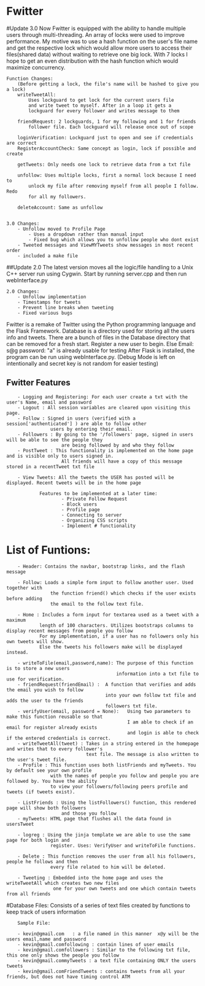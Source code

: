 # Fwitter 

#Update 3.0 
	Now Fwitter is equipped with the ability to handle multiple users through multi-threading. 
		An array of locks were used to improve performance. My motive was to use a hash function 
		on the user's file name and get the respective lock which would allow more users to access
		their files(shared data) without waiting to retrieve one big lock. With 7 locks I hope to get an even
		distribution with the hash function which would maximize concurrency.
		
	Function Changes:
		(Before getting a lock, the file's name will be hashed to give you a lock)
		writeTweetAll: 
			Uses lockguard to get lock for the current users file
			and write tweet to myself. After in a loop it gets a 
			lockguard for every follower and writes message to them
		
		friendRequest: 2 lockguards, 1 for my following and 1 for friends	
			follower file. Each lockguard will release once out of scope
		
		loginVerification: Lockguard just to open and see if credentials are correct
		RegisterAccountCheck: Same concept as login, lock if possible and create
		
		getTweets: Only needs one lock to retrieve data from a txt file
		
		unfollow: Uses multiple locks, first a normal lock because I need to 
			unlock my file after removing myself from all people I follow. Redo
			for all my followers.
			
		deleteAccount: Same as unfollow
		
		
	3.0 Changes:
		- Unfollow moved to Profile Page
			- Uses a dropdown rather than manual input
			- Fixed bug which allows you to unfollow people who dont exist
		- Tweeted messages and ViewMYTweets show messages in most recent order
		- included a make file 
##Update 2.0
	The latest version moves all the logic/file handling to a Unix C++ server run using Cygwin.
	Start by running server.cpp and then run webInterface.py 
	
	2.0 Changes:
		- Unfollow implementation
		- Timestamps for tweets
		- Prevent line breaks when tweeting
		- Fixed various bugs
		
Fwitter is a remake of Twitter using the Python programming language and the Flask Framework.
Database is a directory used for storing all the users info and tweets.
There are a bunch of files in the Database directory that can be removed for a fresh start. 
Register a new user to begin.  Else Email: s@g   password: "a" is already usable for testing
After Flask is installed, the program can be run using webInterface.py. 
	(Debug Mode is left on intentionally and secret key is not random for easier testing)

## Fwitter Features

		- Logging and Registering: For each user create a txt with the user's Name, email and password		
		- Logout : All session variables are cleared upon visiting this page.
		- Follow : Signed in users (verified with a session['authenticated'] ) are able to follow other
					users by entering their email.
		- Followers : By going to the '/followers' page, signed in users will be able to see the people they
						are being followed by and who they follow
		- PostTweet : This functionality is implemented on the home page and is visible only to users signed in. 
						All friends will have a copy of this message stored in a recentTweet txt file
		
		- View Tweets: All the tweets the USER has posted will be displayed. Recent tweets will be in the home page
		
				Features to be implemented at a later time:
						- Private Follow Request 
						- Block users
						- Profile page 
						- Connecting to server 
						- Organizing CSS scripts 
						- Implement # functionality
			
# List of Funtions:
		
		- Header: Contains the navbar, bootstrap links, and the flash message
		
		- Follow: Loads a simple form input to follow another user. Used together with 
					the function friend() which checks if the user exists before adding 
					the email to the follow text file.
					
		- Home : Includes a form input for textarea used as a tweet with a maximum 
				length of 100 characters. Utilizes bootstraps columns to display recent messages from people you follow
				For my implementation, if a user has no followers only his own tweets will show. 
				Else the tweets his followers make will be displayed instead.
				
		- writeToFile(email,password,name): The purpose of this function is to store a new users 
											information into a txt file to use for verification.
		- friendRequest(friendEmail) : 	A function that verifies and adds the email you wish to follow			
										into your own follow txt file and adds the user to the friends 
										followers txt file.
		- verifyUser(email, password = None): 	Using two parameters to make this function reusable so that	
												I am able to check if an email for register already exists
												and login is able to check if the entered credentials is correct.
		- writeTweetAll(tweet) : Takes in a string entered in the homepage and writes that to every follower's 
								 text file. The message is also written to the user's tweet file.
		- Profile : This function uses both listFriends and myTweets. You by default see your own profile
					with the names of people you follow and people you are followed by. You have the ability
					to view your followers/following peers profile and tweets (if tweets exist). 
					
		- ListFriends : Using the listFollowers() function, this rendered page will show both followers 
						and those you follow
		- myTweets: HTML page that flushes all the data found in usersTweet
		
		- logreg : Using the jinja template we are able to use the same page for both login and 
					register. Uses: VerifyUser and writeToFile functions.
		
		- Delete : This function removes the user from all his followers, people he follows and then
					every file related to him will be deleted.
		
		- Tweeting : Embedded into the home page and uses the writeTweetAll which creates two new files	
					 one for your own tweets and one which contain tweets from all friends
					 
#Database Files:
	Consists of a series of text files created by functions to keep track of users information
	
		Sample File:
		
		- kevin@gmail.com   : a file named in this manner  x@y will be the users email,name and password
		- kevin@gmail.comfollowing : contain lines of user emails 
		- kevin@gmail.comfollowers : Similar to the following txt file, this one only shows the people you follow
		- kevin@gmail.commyTweets : a text file containing ONLY the users tweets
		- kevin@gmail.comFriendTweets : contains tweets from all your friends, but does not have timing control ATM
		